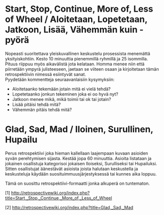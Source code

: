 
# Start, Stop, Continue, More of, Less of Wheel / Aloitetaan, Lopetetaan, Jatkoon, Lisää, Vähemmän kuin -pyörä  
  
Nopeasti suoritettava yleiskuvallinen keskustelu prosessista menemättä yksityiskohtiin. Kesto 10 minuuttia pienemmillä ryhmillä ja 25 isommilla. Pituus riippuu myös aikavälistä jota kelataan. Homma menee niin että piirretään ympyrä julisteeseen, jaetaan se viiteen osaan ja kirjoitetaan tämän retrospektiivin nimessä esiintyvät sanat.  
Pyydetään kommentteja seuraavanlaisiin kysymyksiin:  
* Aloitetaanko tekemään jotain mitä ei vielä tehdä?  
* Lopetetaanko jonkun tekeminen joka ei oo hyvä nyt?  
* Jatkoon menee mikä, mikä toimii tai ok tai jotain?  
* Lisää pitäisi tehdä mitä?  
* Vähemmän pitäis tehdä mitä?  


# Glad, Sad, Mad / Iloinen, Surullinen, Hupailu  

Perus retrospektiivi joka hieman kallellaan laajempaan kuvaan asioiden syvän perehtymisen sijasta. Kestää jopa 60 minuuttia. 
Asioita listataan ja jokainen osallistuja kategorisoi jokaisen Iloiseksi, Surulliseksi tai Hupailuksi. Sitten osallistujat äänestävät asioista joista halutaan keskustella ja keskusteluja käydään suosituimmuusjärjestyksessä tai kunnes aika loppuu.  
  
Tämä on suosittu retrospektiivi-formaatti jonka alkuperä on tuntematon.  
  
[1] http://retrospectivewiki.org/index.php?title=Start,_Stop,_Continue,_More_of,_Less_of_Wheel  
  
[2] http://retrospectivewiki.org/index.php?title=Glad,_Sad,_Mad  


